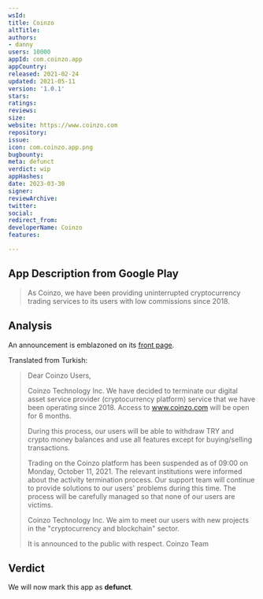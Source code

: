```yaml
---
wsId: 
title: Coinzo
altTitle: 
authors:
- danny
users: 10000
appId: com.coinzo.app
appCountry: 
released: 2021-02-24
updated: 2021-05-11
version: '1.0.1'
stars: 
ratings: 
reviews: 
size: 
website: https://www.coinzo.com
repository: 
issue: 
icon: com.coinzo.app.png
bugbounty: 
meta: defunct
verdict: wip
appHashes: 
date: 2023-03-30
signer: 
reviewArchive: 
twitter: 
social: 
redirect_from: 
developerName: Coinzo
features: 

---
```


## App Description from Google Play 

> As Coinzo, we have been providing uninterrupted cryptocurrency trading services to its users with low commissions since 2018.

## Analysis 

An announcement is emblazoned on its [front page](https://twitter.com/BitcoinWalletz/status/1641368754042068992).

Translated from Turkish: 

> Dear Coinzo Users,
>
> Coinzo Technology Inc. We have decided to terminate our digital asset service provider (cryptocurrency platform) service that we have been operating since 2018. Access to www.coinzo.com will be open for 6 months.
>
> During this process, our users will be able to withdraw TRY and crypto money balances and use all features except for buying/selling transactions.
>
> Trading on the Coinzo platform has been suspended as of 09:00 on Monday, October 11, 2021. The relevant institutions were informed about the activity termination process. Our support team will continue to provide solutions to our users' problems during this time. The process will be carefully managed so that none of our users are victims.
>
> Coinzo Technology Inc. We aim to meet our users with new projects in the "cryptocurrency and blockchain" sector.
>
> It is announced to the public with respect.
> Coinzo Team

## Verdict 

We will now mark this app as **defunct**.
